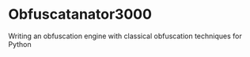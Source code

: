 # Obfuscatanator3000
Writing an obfuscation engine with classical obfuscation techniques for Python
